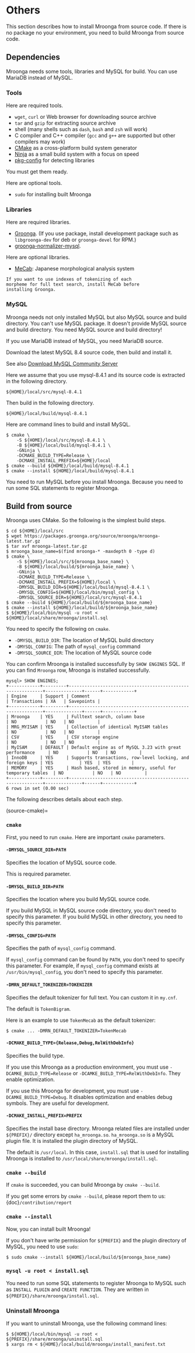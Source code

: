 # Others

This section describes how to install Mroonga from source code. If
there is no package no your environment, you need to build Mroonga
from source code.

## Dependencies

Mroonga needs some tools, libraries and MySQL for build. You can use
MariaDB instead of MySQL.

### Tools

Here are required tools.

- `wget`, `curl` or Web browser for downloading source archive
- `tar` and `gzip` for extracting source archive
- shell (many shells such as `dash`, `bash` and `zsh` will work)
- C compiler and C++ compiler (`gcc` and `g++` are supported but other compilers may work)
- [CMake](https://cmake.org/) as a cross-platform build system generator
- [Ninja](https://ninja-build.org/) as a small build system with a focus on speed
- [pkg-config](http://www.freedesktop.org/wiki/Software/pkg-config) for detecting libraries

You must get them ready.

Here are optional tools.

- `sudo` for installing built Mroonga

### Libraries

Here are required libraries.

- [Groonga](https://groonga.org/). (If you use package, install development package such as `libgroonga-dev` for deb or `groonga-devel` for RPM.)
- [groonga-normalizer-mysql](https://github.com/groonga/groonga-normalizer-mysql).

Here are optional libraries.

- [MeCab](https://taku910.github.io/mecab/): Japanese morphological analysis system

```{note}
If you want to use indexes of tokenizing of each
morpheme for full text search, install MeCab before
installing Groonga.
```

### MySQL

Mroonga needs not only installed MySQL but also MySQL source and build
directory. You can't use MySQL package. It doesn't provide MySQL
source and build directory. You need MySQL source and build directory!

If you use MariaDB instead of MySQL, you need MariaDB source.

Download the latest MySQL 8.4 source code, then build and install it.

See also [Download MySQL Community Server](http://dev.mysql.com/downloads/mysql/)

Here we assume that you use mysql-8.4.1 and its source code is
extracted in the following directory.

```
${HOME}/local/src/mysql-8.4.1
```

Then build in the following directory.

```
${HOME}/local/build/mysql-8.4.1
```

Here are command lines to build and install MySQL.

```console
$ cmake \
    -S ${HOME}/local/src/mysql-8.4.1 \
    -B ${HOME}/local/build/mysql-8.4.1 \
    -GNinja \
    -DCMAKE_BUILD_TYPE=Release \
    -DCMAKE_INSTALL_PREFIX=${HOME}/local
$ cmake --build ${HOME}/local/build/mysql-8.4.1
$ cmake --install ${HOME}/local/build/mysql-8.4.1
```

You need to run MySQL before you install Mroonga. Because you need to
run some SQL statements to register Mroonga.

## Build from source

Mroonga uses CMake. So the following is the simplest build steps.

```console
$ cd ${HOME}/local/src
$ wget https://packages.groonga.org/source/mroonga/mroonga-latest.tar.gz
$ tar xvf mroonga-latest.tar.gz
$ mroonga_base_name=$(find mroonga-* -maxdepth 0 -type d)
$ cmake \
    -S ${HOME}/local/src/${mroonga_base_name} \
    -B ${HOME}/local/build/${mroonga_base_name} \
    -GNinja \
    -DCMAKE_BUILD_TYPE=Release \
    -DCMAKE_INSTALL_PREFIX=${HOME}/local \
    -DMYSQL_BUILD_DIR=${HOME}/local/build/mysql-8.4.1 \
    -DMYSQL_CONFIG=${HOME}/local/bin/mysql_config \
    -DMYSQL_SOURCE_DIR=${HOME}/local/src/mysql-8.4.1
$ cmake --build ${HOME}/local/build/${mroonga_base_name}
$ cmake --install ${HOME}/local/build/${mroonga_base_name}
$ ${HOME}/local/bin/mysql -u root < ${HOME}/local/share/mroonga/install.sql
```

You need to specify the following on `cmake`.

- `-DMYSQL_BUILD_DIR`: The location of MySQL build directory
- `-DMYSQL_CONFIG`: The path of `mysql_config` command
- `-DMYSQL_SOURCE_DIR`: The location of MySQL source code

You can confirm Mroonga is installed successfully by `SHOW ENGINES`
SQL. If you can find `Mroonga` row, Mroonga is installed
successfully.

```
mysql> SHOW ENGINES;
+------------+---------+------------------------------------------------------------+--------------+------+------------+
| Engine     | Support | Comment                                                    | Transactions | XA   | Savepoints |
+------------+---------+------------------------------------------------------------+--------------+------+------------+
| Mroonga    | YES     | Fulltext search, column base                               | NO           | NO   | NO         |
| MRG_MYISAM | YES     | Collection of identical MyISAM tables                      | NO           | NO   | NO         |
| CSV        | YES     | CSV storage engine                                         | NO           | NO   | NO         |
| MyISAM     | DEFAULT | Default engine as of MySQL 3.23 with great performance     | NO           | NO   | NO         |
| InnoDB     | YES     | Supports transactions, row-level locking, and foreign keys | YES          | YES  | YES        |
| MEMORY     | YES     | Hash based, stored in memory, useful for temporary tables  | NO           | NO   | NO         |
+------------+---------+------------------------------------------------------------+--------------+------+------------+
6 rows in set (0.00 sec)
```

The following describes details about each step.

(source-cmake)=

### `cmake`

First, you need to run `cmake`. Here are important `cmake`
parameters.

#### `-DMYSQL_SOURCE_DIR=PATH`

Specifies the location of MySQL source code.

This is required parameter.

#### `-DMYSQL_BUILD_DIR=PATH`

Specifies the location where you build MySQL source code.

If you build MySQL in MySQL source code directory, you don't need to
specify this parameter. If you build MySQL in other directory, you
need to specify this parameter.

#### `-DMYSQL_CONFIG=PATH`

Specifies the path of `mysql_config` command.

If `mysql_config` command can be found by `PATH`, you don't
need to specify this parameter. For example, if `mysql_config`
command exists at `/usr/bin/mysql_config`, you don't need to specify
this parameter.

#### `-DMRN_DEFAULT_TOKENIZER=TOKENIZER`

Specifies the default tokenizer for full text. You can custom it in
`my.cnf`.

The default is `TokenBigram`.

Here is an example to use `TokenMecab` as the default tokenizer:

```console
$ cmake ... -DMRN_DEFAULT_TOKENIZER=TokenMecab
```

#### `-DCMAKE_BUILD_TYPE={Release,Debug,RelWithDebInfo}`

Specifies the build type.

If you use this Mroonga as a production environment, you must use
`-DCAMKE_BUILD_TYPE=Release` or
`-DCAMKE_BUILD_TYPE=RelWithDebInfo`. They enable optimization.

If you use this Mroonga for development, you must use
`-DCAMKE_BUILD_TYPE=Debug`. It disables optimization and enables debug
symbols. They are useful for development.

#### `-DCMAKE_INSTALL_PREFIX=PREFIX`

Specifies the install base directory. Mroonga related files are
installed under `${PREFIX}/` directory except
`ha_mroonga.so`. `ha_mroonga.so` is a MySQL plugin file. It is
installed the plugin directory of MySQL.

The default is `/usr/local`. In this case, `install.sql` that is
used for installing Mroonga is installed to
`/usr/local/share/mroonga/install.sql`.

### `cmake --build`

If `cmake` is succeeded, you can build Mroonga by `cmake --build`.

If you get some errors by `cmake --build`, please report them to us:
{doc}`/contribution/report`

### `cmake --install`

Now, you can install built Mroonga!

If you don't have write permission for `${PREFIX}` and the plugin
directory of MySQL, you need to use `sudo`:

```console
$ sudo cmake --install ${HOME}/local/build/${mroonga_base_name}
```

### `mysql -u root < install.sql`

You need to run some SQL statements to register Mroonga to MySQL such
as `INSTALL PLUGIN` and `CREATE FUNCTION`. They are written in
`${PREFIX}/share/mroonga/install.sql`.

### Uninstall Mroonga

If you want to uninstall Mroonga, use the following command lines:

```console
$ ${HOME}/local/bin/mysql -u root < ${PREFIX}/share/mroonga/uninstall.sql
$ xargs rm < ${HOME}/local/build/mroonga/install_manifest.txt
```
